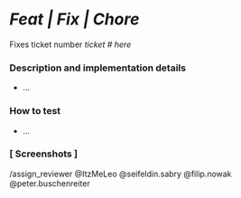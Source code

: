 # *Feat | Fix | Chore*

Fixes ticket number *ticket # here*

### Description and implementation details
- ...

### How to test
- ...

### [ Screenshots ]

/assign_reviewer @ItzMeLeo @seifeldin.sabry @filip.nowak @peter.buschenreiter

